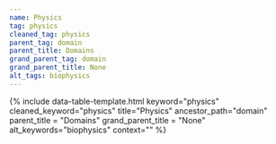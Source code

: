 ```yaml
---
name: Physics
tag: physics
cleaned_tag: physics
parent_tag: domain
parent_title: Domains
grand_parent_tag: domain
grand_parent_title: None
alt_tags: biophysics
---
```


{% include data-table-template.html 
  keyword="physics" 
  cleaned_keyword="physics" 
  title="Physics"
  ancestor_path="domain" 
  parent_title = "Domains"
  grand_parent_title = "None"
  alt_keywords="biophysics"
  context=""
%}

